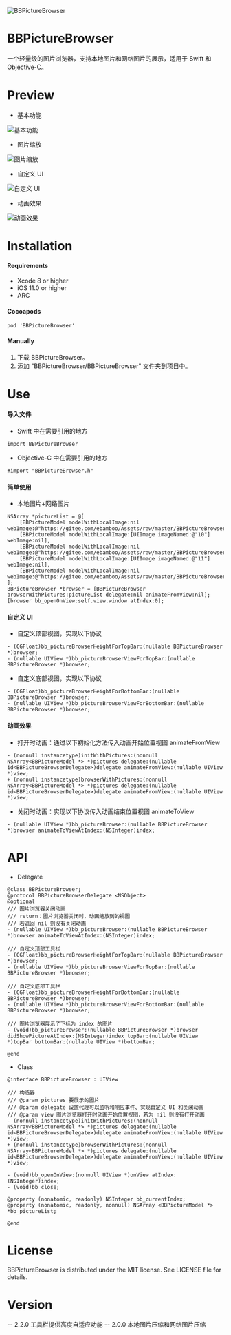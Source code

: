 ![BBPictureBrowser](Assets/title.png)
# BBPictureBrowser
一个轻量级的图片浏览器，支持本地图片和网络图片的展示，适用于 Swift 和 Objective-C。
# Preview
* 基本功能

![基本功能](Assets/1.gif)
* 图片缩放

![图片缩放](Assets/2.gif)
* 自定义 UI

![自定义 UI](Assets/3.gif)
* 动画效果

![动画效果](Assets/4.gif)
# Installation
#### Requirements
* Xcode 8 or higher
* iOS 11.0 or higher
* ARC
#### Cocoapods
```
pod 'BBPictureBrowser'
```
#### Manually
1. 下载 BBPictureBrowser。
2. 添加 "BBPictureBrowser/BBPictureBrowser" 文件夹到项目中。
# Use
#### 导入文件
* Swift 中在需要引用的地方 
```
import BBPictureBrowser
```
* Objective-C 中在需要引用的地方
```
#import "BBPictureBrowser.h"
```
#### 简单使用
* 本地图片+网络图片
```
NSArray *pictureList = @[
    [BBPictureModel modelWithLocalImage:nil webImage:@"https://gitee.com/ebamboo/Assets/raw/master/BBPictureBrowser/gif/01.gif"],
    [BBPictureModel modelWithLocalImage:[UIImage imageNamed:@"10"] webImage:nil],
    [BBPictureModel modelWithLocalImage:nil webImage:@"https://gitee.com/ebamboo/Assets/raw/master/BBPictureBrowser/gif/03.gif"],
    [BBPictureModel modelWithLocalImage:[UIImage imageNamed:@"11"] webImage:nil],
    [BBPictureModel modelWithLocalImage:nil webImage:@"https://gitee.com/ebamboo/Assets/raw/master/BBPictureBrowser/jpeg/05.jpeg"]
];
BBPictureBrowser *browser = [BBPictureBrowser browserWithPictures:pictureList delegate:nil animateFromView:nil];
[browser bb_openOnView:self.view.window atIndex:0];
```
#### 自定义 UI
* 自定义顶部视图，实现以下协议
```
- (CGFloat)bb_pictureBrowserHeightForTopBar:(nullable BBPictureBrowser *)browser;
- (nullable UIView *)bb_pictureBrowserViewForTopBar:(nullable BBPictureBrowser *)browser;
```
* 自定义底部视图，实现以下协议
```
- (CGFloat)bb_pictureBrowserHeightForBottomBar:(nullable BBPictureBrowser *)browser;
- (nullable UIView *)bb_pictureBrowserViewForBottomBar:(nullable BBPictureBrowser *)browser;
```
#### 动画效果
* 打开时动画：通过以下初始化方法传入动画开始位置视图 animateFromView
```
- (nonnull instancetype)initWithPictures:(nonnull NSArray<BBPictureModel *> *)pictures delegate:(nullable id<BBPictureBrowserDelegate>)delegate animateFromView:(nullable UIView *)view;
+ (nonnull instancetype)browserWithPictures:(nonnull NSArray<BBPictureModel *> *)pictures delegate:(nullable id<BBPictureBrowserDelegate>)delegate animateFromView:(nullable UIView *)view;
```
* 关闭时动画：实现以下协议传入动画结束位置视图 animateToView
```
- (nullable UIView *)bb_pictureBrowser:(nullable BBPictureBrowser *)browser animateToViewAtIndex:(NSInteger)index;
```
# API
* Delegate
```
@class BBPictureBrowser;
@protocol BBPictureBrowserDelegate <NSObject>
@optional
/// 图片浏览器关闭动画
/// return：图片浏览器关闭时，动画缩放到的视图
/// 若返回 nil 则没有关闭动画
- (nullable UIView *)bb_pictureBrowser:(nullable BBPictureBrowser *)browser animateToViewAtIndex:(NSInteger)index;

/// 自定义顶部工具栏
- (CGFloat)bb_pictureBrowserHeightForTopBar:(nullable BBPictureBrowser *)browser;
- (nullable UIView *)bb_pictureBrowserViewForTopBar:(nullable BBPictureBrowser *)browser;

/// 自定义底部工具栏
- (CGFloat)bb_pictureBrowserHeightForBottomBar:(nullable BBPictureBrowser *)browser;
- (nullable UIView *)bb_pictureBrowserViewForBottomBar:(nullable BBPictureBrowser *)browser;

/// 图片浏览器展示了下标为 index 的图片
- (void)bb_pictureBrowser:(nullable BBPictureBrowser *)browser didShowPictureAtIndex:(NSInteger)index topBar:(nullable UIView *)topBar bottomBar:(nullable UIView *)bottomBar;

@end
```
* Class
```
@interface BBPictureBrowser : UIView

/// 构造器
/// @param pictures 要展示的图片
/// @param delegate 设置代理可以监听和响应事件、实现自定义 UI 和关闭动画
/// @param view 图片浏览器打开时动画开始位置视图，若为 nil 则没有打开动画
- (nonnull instancetype)initWithPictures:(nonnull NSArray<BBPictureModel *> *)pictures delegate:(nullable id<BBPictureBrowserDelegate>)delegate animateFromView:(nullable UIView *)view;
+ (nonnull instancetype)browserWithPictures:(nonnull NSArray<BBPictureModel *> *)pictures delegate:(nullable id<BBPictureBrowserDelegate>)delegate animateFromView:(nullable UIView *)view;

- (void)bb_openOnView:(nonnull UIView *)onView atIndex:(NSInteger)index;
- (void)bb_close;

@property (nonatomic, readonly) NSInteger bb_currentIndex;
@property (nonatomic, readonly, nonnull) NSArray <BBPictureModel *> *bb_pictureList;

@end
```
# License
BBPictureBrowser is distributed under the MIT license. See LICENSE file for details.
# Version
-- 2.2.0 工具栏提供高度自适应功能
-- 2.0.0 本地图片压缩和网络图片压缩
